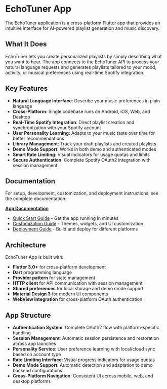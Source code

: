 # EchoTuner App

The EchoTuner application is a cross-platform Flutter app that provides an intuitive interface for AI-powered playlist generation and music discovery.

## What It Does

EchoTuner lets you create personalized playlists by simply describing what you want to hear. The app connects to the EchoTuner API to process your natural language requests and generates playlists tailored to your mood, activity, or musical preferences using real-time Spotify integration.

## Key Features

- **Natural Language Interface**: Describe your music preferences in plain language
- **Cross-Platform**: Single codebase runs on Android, iOS, Web, and Desktop
- **Real-Time Spotify Integration**: Direct playlist creation and synchronization with your Spotify account
- **User Personality Learning**: Adapts to your music taste over time for better recommendations
- **Library Management**: Track your draft playlists and created playlists
- **Demo Mode Support**: Works in both demo and authenticated modes
- **Smart Rate Limiting**: Visual indicators for usage quotas and limits
- **Secure Authentication**: Complete Spotify OAuth2 integration with session management

## Documentation

For setup, development, customization, and deployment instructions, see the complete documentation:

**[App Documentation](../docs/app/)**

- [Quick Start Guide](../docs/app/quick-start.md) - Get the app running in minutes
- [Customization Guide](../docs/app/customization.md) - Themes, widgets, and UI customization
- [Deployment Guide](../docs/app/deployment.md) - Build and deploy for different platforms

## Architecture

EchoTuner App is built with:

- **Flutter 3.0+** for cross-platform development
- **Dart** programming language
- **Provider pattern** for state management
- **HTTP client** for API communication with session management
- **Shared preferences** for local storage and demo mode support
- **Material Design 3** for modern UI components
- **WebView integration** for cross-platform OAuth authentication

## App Structure

- **Authentication System**: Complete OAuth2 flow with platform-specific handling
- **Session Management**: Automatic session persistence and restoration across app launches
- **Personality Service**: User preference learning with local/cloud sync based on account type
- **Rate Limiting Interface**: Visual progress indicators for usage quotas
- **Demo Mode Support**: Automatic detection and adaptation to demo backend configurations
- **Cross-Platform Navigation**: Consistent UI across mobile, web, and desktop platforms
